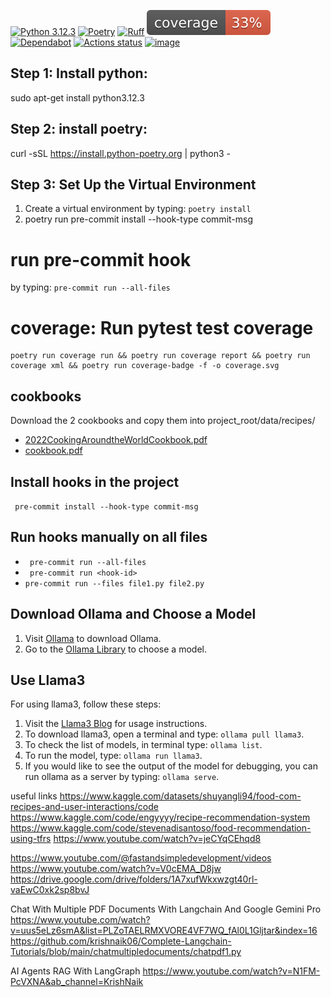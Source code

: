 [![Python 3.12.3](https://img.shields.io/badge/python-3.12.3-blue.svg)](https://www.python.org/downloads/release/python-3123/)
[![Poetry](https://img.shields.io/endpoint?url=https://python-poetry.org/badge/v0.json)](https://python-poetry.org/)
[![Ruff](https://img.shields.io/endpoint?url=https://raw.githubusercontent.com/astral-sh/ruff/main/assets/badge/v2.json)](https://github.com/astral-sh/ruff)
![Coverage](coverage.svg)
[![Dependabot](https://badgen.net/badge/Dependabot/enabled/orange?icon=dependabot)](https://dependabot.com/)
[![Actions status](https://github.com/astral-sh/ruff/workflows/CI/badge.svg)](https://github.com/ShiNik/python-cicd-demo/actions)
[![image](https://img.shields.io/pypi/l/ruff.svg)](https://github.com/ShiNik/python-cicd-demo/blob/main/LICENSE)


## Step 1: Install python:
sudo apt-get install python3.12.3

## Step 2: install poetry:
curl -sSL https://install.python-poetry.org | python3 -

## Step 3: Set Up the Virtual Environment
1. Create a virtual environment by typing: `poetry install`
2. poetry run pre-commit install --hook-type commit-msg

# run pre-commit hook
by typing: `pre-commit run --all-files`

# coverage: Run pytest test coverage
```
poetry run coverage run && poetry run coverage report && poetry run coverage xml && poetry run coverage-badge -f -o coverage.svg
```

## cookbooks
Download the 2 cookbooks and copy them into project_root/data/recipes/
- [2022CookingAroundtheWorldCookbook.pdf](https://www.nutrition.va.gov/docs/UpdatedPatientEd/2022CookingAroundtheWorldCookbook.pdf)
- [cookbook.pdf](https://foodhero.org/sites/foodhero-prod/files/health-tools/cookbook.pdf)

##  Install hooks in the project
` pre-commit install --hook-type commit-msg`

## Run hooks manually on all files
- ` pre-commit run --all-files`
- ` pre-commit run <hook-id>`
- `pre-commit run --files file1.py file2.py`


## Download Ollama and Choose a Model

1. Visit [Ollama](https://ollama.com/) to download Ollama.
2. Go to the [Ollama Library](https://ollama.com/library) to choose a model.

##  Use Llama3

For using llama3, follow these steps:

1. Visit the [Llama3 Blog](https://ollama.com/blog/llama3) for usage instructions.
2. To download llama3, open a terminal and type: `ollama pull llama3`.
3. To check the list of models, in terminal type: `ollama list`.
4. To run the model, type: `ollama run llama3`.
5. If you would like to see the output of the model for debugging, you can run ollama as a server by typing: `ollama serve`.

useful links
https://www.kaggle.com/datasets/shuyangli94/food-com-recipes-and-user-interactions/code
https://www.kaggle.com/code/engyyyy/recipe-recommendation-system
https://www.kaggle.com/code/stevenadisantoso/food-recommendation-using-tfrs
https://www.youtube.com/watch?v=jeCYqCEhqd8

https://www.youtube.com/@fastandsimpledevelopment/videos
https://www.youtube.com/watch?v=V0cEMA_D8jw
https://drive.google.com/drive/folders/1A7xufWkxwzgt40rl-vaEwC0xk2sp8bvJ


Chat With Multiple PDF Documents With Langchain And Google Gemini Pro
https://www.youtube.com/watch?v=uus5eLz6smA&list=PLZoTAELRMXVORE4VF7WQ_fAl0L1Gljtar&index=16
https://github.com/krishnaik06/Complete-Langchain-Tutorials/blob/main/chatmultipledocuments/chatpdf1.py

AI Agents RAG With LangGraph 
https://www.youtube.com/watch?v=N1FM-PcVXNA&ab_channel=KrishNaik
